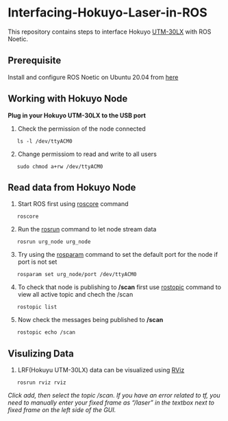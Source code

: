 # Interfacing-Hokuyo-Laser-in-ROS
This repository contains steps to interface Hokuyo [UTM-30LX](https://hokuyo-usa.com/products/lidar-obstacle-detection/utm-30lx) with ROS Noetic.
## Prerequisite
Install and configure ROS Noetic on Ubuntu 20.04 from [here](http://wiki.ros.org/noetic/Installation/Ubuntu)
## Working with Hokuyo Node
**Plug in your Hokuyo UTM-30LX to the USB port**<br />
1. Check the permission of the node connected<br />
```
   ls -l /dev/ttyACM0
```
2. Change permissiom to read and write to all users
```
   sudo chmod a+rw /dev/ttyACM0
```
## Read data from Hokuyo Node
1. Start ROS first using [roscore](http://wiki.ros.org/roscore) command 
```
   roscore
```
2. Run the [rosrun](http://wiki.ros.org/rosbash#rosrun) command to let node stream data 
```
   rosrun urg_node urg_node
```
3. Try using the [rosparam](http://wiki.ros.org/rosparam) command to set the default port for the node if port is not set
```
   rosparam set urg_node/port /dev/ttyACM0
```
4. To check that node is publishing to **/scan** first use [rostopic](http://wiki.ros.org/rostopic#:~:text=rostopic%20contains%20the%20rostopic%20command,and%20interacting%20with%20topics%20dynamically.) command to view all active topic and chech the /scan
```
   rostopic list
```
5. Now check the messages being published to **/scan**
```
   rostopic echo /scan
```
## Visulizing Data 
1. LRF(Hokuyu UTM-30LX) data can be visualized using [RViz](http://wiki.ros.org/rviz) 
```
   rosrun rviz rviz
```
*Click add, then select the topic /scan. If you have an error related to tf, you need to manually enter your fixed frame as “/laser” in the textbox next to fixed frame on the left side of the GUI.*

